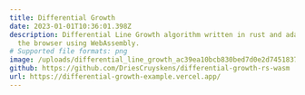 ```yaml
---
title: Differential Growth
date: 2023-01-01T10:36:01.398Z
description: Differential Line Growth algorithm written in rust and adapted for
  the browser using WebAssembly.
# Supported file formats: png
image: /uploads/differential_line_growth_ac39ea10bcb830bed7d0e2d7451837cb691d4800_sun-jan-01-2023.png
github: https://github.com/DriesCruyskens/differential-growth-rs-wasm
url: https://differential-growth-example.vercel.app/
---
```

